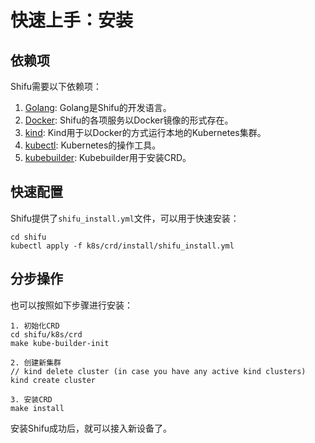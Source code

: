 # 快速上手：安装

## 依赖项
Shifu需要以下依赖项：
1. [Golang](https://golang.org/dl/): Golang是Shifu的开发语言。
2. [Docker](https://docs.docker.com/get-docker/): Shifu的各项服务以Docker镜像的形式存在。
3. [kind](https://kubernetes.io/docs/tasks/tools/): Kind用于以Docker的方式运行本地的Kubernetes集群。
4. [kubectl](https://kubernetes.io/docs/tasks/tools/): Kubernetes的操作工具。
5. [kubebuilder](https://github.com/kubernetes-sigs/kubebuilder): Kubebuilder用于安装CRD。

## 快速配置
Shifu提供了`shifu_install.yml`文件，可以用于快速安装：

```
cd shifu
kubectl apply -f k8s/crd/install/shifu_install.yml
```

## 分步操作
也可以按照如下步骤进行安装：
```
1. 初始化CRD
cd shifu/k8s/crd
make kube-builder-init

2. 创建新集群
// kind delete cluster (in case you have any active kind clusters)
kind create cluster

3. 安装CRD
make install
```

安装Shifu成功后，就可以接入新设备了。



